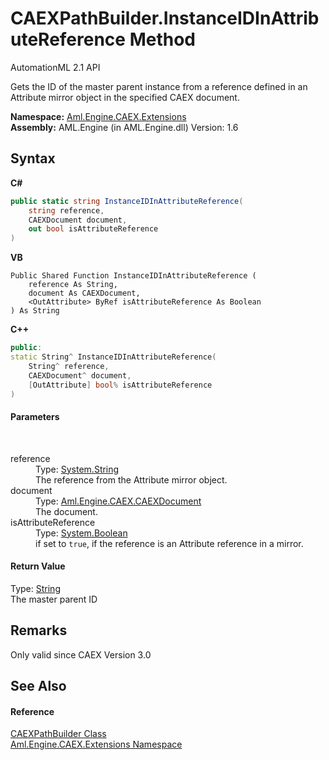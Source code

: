 # CAEXPathBuilder.InstanceIDInAttributeReference Method 
AutomationML 2.1 API 

Gets the ID of the master parent instance from a reference defined in an Attribute mirror object in the specified CAEX document.

**Namespace:**&nbsp;<a href="N_Aml_Engine_CAEX_Extensions">Aml.Engine.CAEX.Extensions</a><br />**Assembly:**&nbsp;AML.Engine (in AML.Engine.dll) Version: 1.6

## Syntax

**C#**<br />
``` C#
public static string InstanceIDInAttributeReference(
	string reference,
	CAEXDocument document,
	out bool isAttributeReference
)
```

**VB**<br />
``` VB
Public Shared Function InstanceIDInAttributeReference ( 
	reference As String,
	document As CAEXDocument,
	<OutAttribute> ByRef isAttributeReference As Boolean
) As String
```

**C++**<br />
``` C++
public:
static String^ InstanceIDInAttributeReference(
	String^ reference, 
	CAEXDocument^ document, 
	[OutAttribute] bool% isAttributeReference
)
```


#### Parameters
&nbsp;<dl><dt>reference</dt><dd>Type: <a href="https://docs.microsoft.com/dotnet/api/system.string" target="_parent" rel="noopener noreferrer">System.String</a><br />The reference from the Attribute mirror object.</dd><dt>document</dt><dd>Type: <a href="T_Aml_Engine_CAEX_CAEXDocument">Aml.Engine.CAEX.CAEXDocument</a><br />The document.</dd><dt>isAttributeReference</dt><dd>Type: <a href="https://docs.microsoft.com/dotnet/api/system.boolean" target="_parent" rel="noopener noreferrer">System.Boolean</a><br />if set to `true`, if the reference is an Attribute reference in a mirror.</dd></dl>

#### Return Value
Type: <a href="https://docs.microsoft.com/dotnet/api/system.string" target="_parent" rel="noopener noreferrer">String</a><br />The master parent ID

## Remarks
Only valid since CAEX Version 3.0

## See Also


#### Reference
<a href="T_Aml_Engine_CAEX_Extensions_CAEXPathBuilder">CAEXPathBuilder Class</a><br /><a href="N_Aml_Engine_CAEX_Extensions">Aml.Engine.CAEX.Extensions Namespace</a><br />